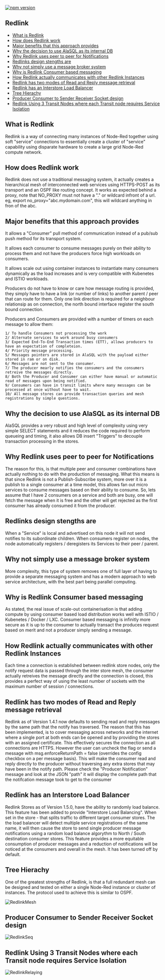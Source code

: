 [![npm version](https://badge.fury.io/js/node-red-contrib-redlink.svg)](https://badge.fury.io/js/node-red-contrib-redlink)

## Redlink

- [What is Redlink](#what-is-redlink)
- [How does Redlink work](#how-does-redlink-work)
- [Major benefits that this approach provides](#major-benefits-that-this-approach-provides)
- [Why the decision to use AlaSQL as its internal DB](#why-the-decision-to-use-alasql-as-its-internal-db)
- [Why Redlink uses peer to peer for Notifications](#why-redlink-uses-peer-to-peer-for-notifications)
- [Redlinks design stengths are](#redlinks-design-stengths-are)
- [Why not simply use a message broker system](#why-not-simply-use-a-message-broker-system)
- [Why is Redlink Consumer based messaging](#why-is-redlink-consumer-based-messaging)
- [How Redlink actually communicates with other Redlink Instances](#how-redlink-actually-communicates-with-other-redlink-instances)
- [Redlink has two modes of Read and Reply message retrieval](#Redlink-has-two-modes-of-Read-and-Reply-message-retrieval)
- [Redlink has an Interstore Load Balancer](#Redlink-has-an-Interstore-Load-Balancer)
- [Tree Hierachy](#tree-hierachy)
- [Producer Consumer to Sender Receiver Socket design](#producer-consumer-to-sender-receiver-socket-design)
- [Redlink Using 3 Transit Nodes where each Transit node requires Service Isolation](#Redlink-Using-3-Transit-Nodes-where-each-Transit-node-requires-Service-Isolation)


## What is Redlink

Redlink is a way of connecting many instances of Node-Red together using soft "service" connections to essentially create a cluster of "service" capability using disparate hardware to create a large grid Node-Red compute network.

## How does Redlink work

Redlink does not use a traditional messaging system, it actually creates a hierarchical mesh of interconnected web services 
using HTTPS-POST as its transport and an OSPF like routing concept.
It works as expected behind a proxy, note that NO_PROXY must not have a "." or wildcard infront of a url. eg, export no_proxy="abc.mydomain.com", this will wildcard anything in fron of the abc.

## Major benefits that this approach provides

It allows a "Consumer" pull method of communication instead of a pub/sub push method for its transport system.

It allows each consumer to consume messages purely on their ability to process them and not have the producers force high workloads on consumers.

It allows scale out using container instances to instantiate many consumers dynamically as the load increases and is very compatible with Kubenetes and ISTIO workloads.

Producers do not have to know or care how message routing is provided, they simply have to have a link (or number of links) to another parent / peer that can route for them.
Only one link direction is required for a neighbour relationsip as on connection, the north bound interface register the south bound connection.

Producers and Consumers are provided with a number of timers on each message to allow them:

	1/ To handle Consumers not processing the work
	2/ Alternate services to work around busy consumers
	3/ Expected End-To-End Transaction times (ETT), allows producers to have an expectation of completeion.
	4/ Priority message processing.
	5/ Messages pointers are stored in AlaSQL with the payload either stored in ram or on disk.
	6/ Messages are not sent to the consumer.
	7/ The producer mearly notifies the consumers and the consumers retreive the messages directly.
	8/ Both the Producer and Consumer can either have manual or automatic read of messages upon being notified.
	9/ Consumers can have in transit limits where many messages can be processed at once without have to wait.
	10/ All message stores can provide transaction queries and mesh registrations by simple questions.


## Why the decision to use AlaSQL as its internal DB

AlaSQL provides a very robust and high level of complexity using very simple SELECT statements and it reduces the code 
required to perform queueing and timing, it also allows DB insert "Triggers" to decouple transaction processing in the stores.

## Why Redlink uses peer to peer for Notifications

The reason for this, is that multiple peer and consumer combinations have actually nothing to do with the production of messaging. What this means is that since Redlink is not a Publish-Subscribe system, more over it is a publish to a single consumer at a time model, this allows fan out micro services to consume messages based on their ability to consume. 
So, lets assume that I have 2 consumers on a service and both are busy, one will fetch the message when it is free and the other will get rejected as the first consumer has already consumed it from the producer.

## Redlinks design stengths are
When a "Service" is local and advertised on this node it will not send notifies to its subordinate children.
When consumers register on nodes, the node automatically registers / deregisters its Services to their peer / parent. 

## Why not simply use a message broker system 

More complexity, this type of system removes one of full layer of having to provide a separate messaging system and has a modern approach to web service architecture, with the best part being parallel computing.

## Why is Redlink Consumer based messaging

As stated, the real issue of scale-out containerisation is that adding compute by using consumer based load distribution 
works well with ISTIO / Kubenetes / Docker / LXC.
Consumer based messaging is infinitly more secure as it is up to the consumer to actually transact the produces request 
based on merit and not a producer simply sending a message.

## How Redlink actually communicates with other Redlink Instances

Each time a connection is established between redlink store nodes, only the notify request data is passed through the inter store mesh, the consumer actually retreives the message directly and the connection is closed, this provides a perfect way of using the least number of sockets with the maximum number of session / connections.

## Redlink has two modes of Read and Reply message retrieval

Redlink as of Version 1.4.1 now defaults to sending read and reply messages by the same path that the notify has traversed. 
The reason that this has been implemented, is to cover messaging across networks and the internet where a single port at both ends can be opened and by providing the stores with an assigned certificate.
This effectively secures the connection as all connections are HTTPS. 
However the user can uncheck the flag or send a message with msg.enforceReturnPath = false (overrides the config checkbox on a per message basis).
This will make the consumer read and reply directly to the producer without traversing any extra stores that may have been in the notify path. 
Please check the "Producer Notification" message and look at the JSON "path" it will display the complete path that the notifcation message took to get to the consumer   

## Redlink has an Interstore Load Balancer

Redlink Stores as of Version 1.5.0, have the ability to randomly load balance. This feature has been added to provide "Interstore Load Balancing".
When set in the store - that splits traffic to different target consumer stores.
The the load balancer will detect multiple service registrations of the same name, it will then cause the store to send single producer message notifications using a random load balance algorythm to North / South destination consumer stores.
This feature provides a more equitable consumption of producer messages and a reduction of notifications will be noticed at the consumers and overall in the mesh. It has been turned off by default.

## Tree Hierachy

One of the greatest strengths of Redlink, is that a full redundant mesh can be designed and tested on either a single Node-Red instance or cluster of instances.
The protocol used to achieve this is similar to OSPF.

![RedlinkMesh](RedlinkMesh.png)

## Producer Consumer to Sender Receiver Socket design

![RedlinkSeq](redlink-seq1.png)

## Redlink Using 3 Transit Nodes where each Transit node requires Service Isolation
![RedlinkRelaying](RedlinkRelaying.png)



